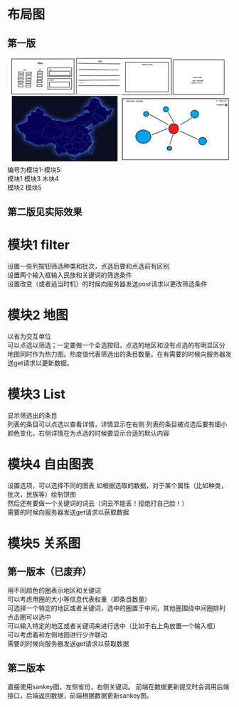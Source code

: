 # 布局图
## 第一版
![](初步布局图.png)
编号为模块1-模块5:  
模块1 模块3 木块4  
模块2 模块5
## 第二版见实际效果

# 模块1 filter
设置一些列按钮筛选种类和批次，点选后要和点选前有区别  
设置两个输入框输入民族和关键词的筛选条件  
设置改变（或者适当时机）的时候向服务器发送post请求以更改筛选条件  

# 模块2 地图
以省为交互单位  
可以点选以筛选；一定要做一个全选按钮，点选的地区和没有点选的有明显区分  
地图同时作为热力图。热度值代表筛选出的条目数量。在有需要的时候向服务器发送get请求以更新数据。

# 模块3 List
显示筛选出的条目  
列表的条目可以点选以查看详情，详情显示在右侧
列表的条目被点选后要有细小颜色变化，右侧详情在为点选的时候要显示合适的默认内容

# 模块4 自由图表
设置选项，可以选择不同的图表
如根据选取的数据，对于某个属性（比如种类，批次，民族等）绘制饼图  
然后还有要做一个关键词的词云（词云不能丢！拒绝打自己脸！）  
需要的时候向服务器发送get请求以获取数据

# 模块5 关系图
## 第一版本（已废弃）
用不同颜色的圈表示地区和关键词  
可以考虑用圈的大小等信息代表权重（即条目数量）  
可选择一个特定的地区或者关键词，选中的圈置于中间，其他圈围绕中间圈排列  
点击圈可以选中  
可以输入特定的地区或者关键词来进行选中（比如于右上角放置一个输入框）  
可以考虑着和左侧地图进行少许联动  
需要的时候向服务器发送get请求以获取数据
## 第二版本
直接使用sankey图，左侧省份，右侧关键词。
前端在数据更新提交时会调用后端接口，后端返回数据，前端根据数据更新sankey图。
